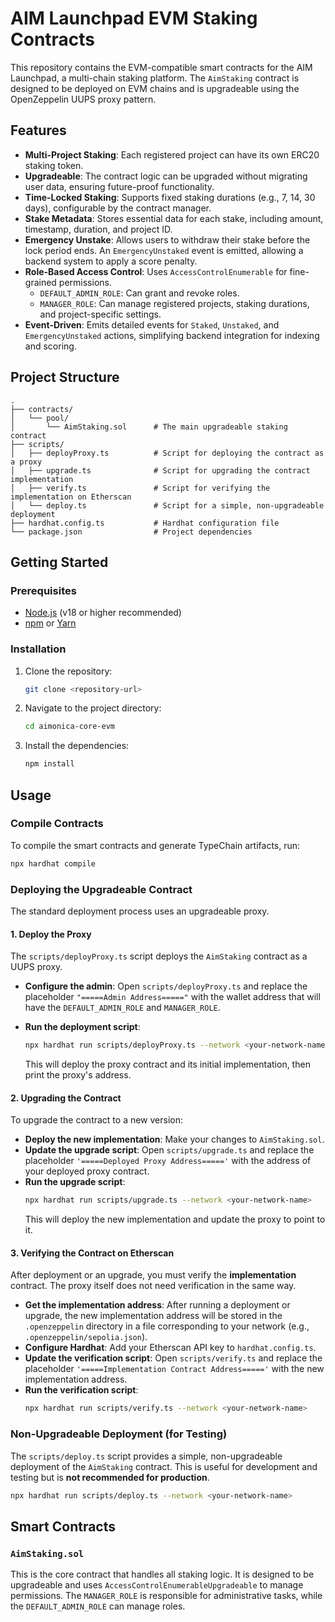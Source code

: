 # AIM Launchpad EVM Staking Contracts

This repository contains the EVM-compatible smart contracts for the AIM Launchpad, a multi-chain staking platform. The `AimStaking` contract is designed to be deployed on EVM chains and is upgradeable using the OpenZeppelin UUPS proxy pattern.

## Features

- **Multi-Project Staking**: Each registered project can have its own ERC20 staking token.
- **Upgradeable**: The contract logic can be upgraded without migrating user data, ensuring future-proof functionality.
- **Time-Locked Staking**: Supports fixed staking durations (e.g., 7, 14, 30 days), configurable by the contract manager.
- **Stake Metadata**: Stores essential data for each stake, including amount, timestamp, duration, and project ID.
- **Emergency Unstake**: Allows users to withdraw their stake before the lock period ends. An `EmergencyUnstaked` event is emitted, allowing a backend system to apply a score penalty.
- **Role-Based Access Control**: Uses `AccessControlEnumerable` for fine-grained permissions.
    - `DEFAULT_ADMIN_ROLE`: Can grant and revoke roles.
    - `MANAGER_ROLE`: Can manage registered projects, staking durations, and project-specific settings.
- **Event-Driven**: Emits detailed events for `Staked`, `Unstaked`, and `EmergencyUnstaked` actions, simplifying backend integration for indexing and scoring.

## Project Structure

```
.
├── contracts/
│   └── pool/
│       └── AimStaking.sol      # The main upgradeable staking contract
├── scripts/
│   ├── deployProxy.ts          # Script for deploying the contract as a proxy
│   ├── upgrade.ts              # Script for upgrading the contract implementation
│   ├── verify.ts               # Script for verifying the implementation on Etherscan
│   └── deploy.ts               # Script for a simple, non-upgradeable deployment
├── hardhat.config.ts           # Hardhat configuration file
└── package.json                # Project dependencies
```

## Getting Started

### Prerequisites

- [Node.js](https://nodejs.org/en/) (v18 or higher recommended)
- [npm](https://www.npmjs.com/) or [Yarn](https://yarnpkg.com/)

### Installation

1.  Clone the repository:
    ```bash
    git clone <repository-url>
    ```
2.  Navigate to the project directory:
    ```bash
    cd aimonica-core-evm
    ```
3.  Install the dependencies:
    ```bash
    npm install
    ```

## Usage

### Compile Contracts

To compile the smart contracts and generate TypeChain artifacts, run:

```bash
npx hardhat compile
```

### Deploying the Upgradeable Contract

The standard deployment process uses an upgradeable proxy.

#### 1. Deploy the Proxy

The `scripts/deployProxy.ts` script deploys the `AimStaking` contract as a UUPS proxy.

- **Configure the admin**: Open `scripts/deployProxy.ts` and replace the placeholder `"=====Admin Address====="` with the wallet address that will have the `DEFAULT_ADMIN_ROLE` and `MANAGER_ROLE`.

- **Run the deployment script**:
    ```bash
    npx hardhat run scripts/deployProxy.ts --network <your-network-name>
    ```
    This will deploy the proxy contract and its initial implementation, then print the proxy's address.

#### 2. Upgrading the Contract

To upgrade the contract to a new version:

- **Deploy the new implementation**: Make your changes to `AimStaking.sol`.
- **Update the upgrade script**: Open `scripts/upgrade.ts` and replace the placeholder `'=====Deployed Proxy Address====='` with the address of your deployed proxy contract.
- **Run the upgrade script**:
    ```bash
    npx hardhat run scripts/upgrade.ts --network <your-network-name>
    ```
    This will deploy the new implementation and update the proxy to point to it.

#### 3. Verifying the Contract on Etherscan

After deployment or an upgrade, you must verify the **implementation** contract. The proxy itself does not need verification in the same way.

- **Get the implementation address**: After running a deployment or upgrade, the new implementation address will be stored in the `.openzeppelin` directory in a file corresponding to your network (e.g., `.openzeppelin/sepolia.json`).
- **Configure Hardhat**: Add your Etherscan API key to `hardhat.config.ts`.
- **Update the verification script**: Open `scripts/verify.ts` and replace the placeholder `'=====Implementation Contract Address====='` with the new implementation address.
- **Run the verification script**:
    ```bash
    npx hardhat run scripts/verify.ts --network <your-network-name>
    ```

### Non-Upgradeable Deployment (for Testing)

The `scripts/deploy.ts` script provides a simple, non-upgradeable deployment of the `AimStaking` contract. This is useful for development and testing but is **not recommended for production**.

```bash
npx hardhat run scripts/deploy.ts --network <your-network-name>
```

## Smart Contracts

### `AimStaking.sol`

This is the core contract that handles all staking logic. It is designed to be upgradeable and uses `AccessControlEnumerableUpgradeable` to manage permissions. The `MANAGER_ROLE` is responsible for administrative tasks, while the `DEFAULT_ADMIN_ROLE` can manage roles.
